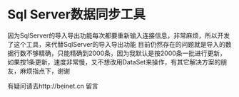 Sql Server数据同步工具
==================

因为SqlServer的导入导出功能每次都要重新输入连接信息，非常麻烦，所以开发了这个工具，来代替SqlServer的导入导出功能
目前仍然存在的问题就是导入的数据行数不够精确，只能精确到2000条，因为我默认是按2000条一批进行更新，如果按1条更新，速度非常慢，又不想改用DataSet来操作，有其它解决方案的朋友，麻烦指点下，谢谢



有疑问请去http://beinet.cn 留言